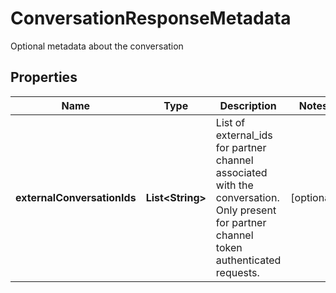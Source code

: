 

# ConversationResponseMetadata

Optional metadata about the conversation

## Properties

| Name | Type | Description | Notes |
|------------ | ------------- | ------------- | -------------|
|**externalConversationIds** | **List&lt;String&gt;** | List of external_ids for partner channel associated with the conversation. Only present for partner channel token authenticated requests. |  [optional] |



